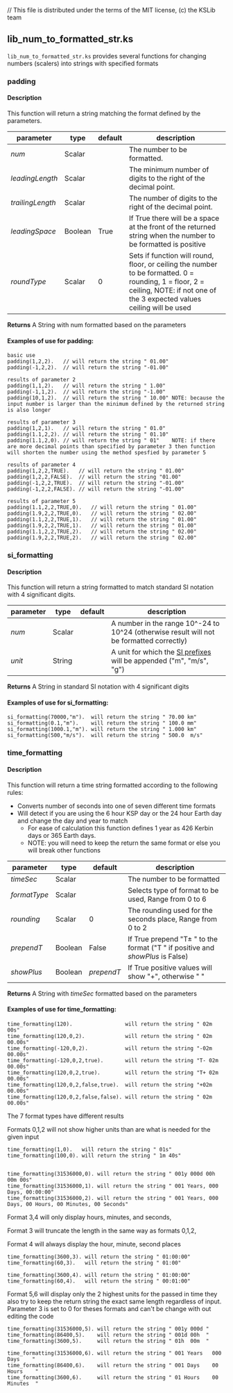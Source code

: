 // This file is distributed under the terms of the MIT license, (c) the KSLib team

## lib_num_to_formatted_str.ks

``lib_num_to_formatted_str.ks`` provides several functions for changing numbers (scalers) into strings with specified formats

### padding
#### Description
This function will return a string matching the format defined by the parameters.


| parameter        | type    | default | description                                                                                                                                                                     |
|------------------|---------|---------|---------------------------------------------------------------------------------------------------------------------------------------------------------------------------------|
| *num*            | Scalar  |         | The number to be formatted.                                                                                                                                                     |
| *leadingLength*  | Scalar  |         | The minimum number of digits to the right of the decimal point.                                                                                                                 |
| *trailingLength* | Scalar  |         | The number of digits to the right of the decimal point.                                                                                                                         |
| *leadingSpace*   | Boolean | True    | If True there will be a space at the front of the returned string when the number to be formatted is positive                                                                   |
| *roundType*      | Scalar  | 0       | Sets if function will round, floor, or ceiling the number to be formatted. 0 = rounding, 1 = floor, 2 = ceiling, NOTE: if not one of the 3 expected values ceiling will be used |

**Returns** A String with num formatted based on the parameters


#### Examples of use for padding:

    basic use
    padding(1,2,2).   // will return the string " 01.00"
    padding(-1,2,2).  // will return the string "-01.00"

    results of parameter 2
    padding(1,1,2).   // will return the string " 1.00"
    padding(-1,1,2).  // will return the string "-1.00"
    padding(10,1,2).  // will return the string " 10.00" NOTE: because the input number is larger than the minimum defined by the returned string is also longer

    results of parameter 3
    padding(1,2,1).   // will return the string " 01.0"
    padding(1.1,2,2). // will return the string " 01.10"
    padding(1.1,2,0). // will return the string " 01"    NOTE: if there are more decimal points than specified by parameter 3 then function will shorten the number using the method spesfied by parameter 5

    results of parameter 4
    padding(1,2,2,TRUE).   // will return the string " 01.00"
    padding(1,2,2,FALSE).  // will return the string "01.00"
    padding(-1,2,2,TRUE).  // will return the string "-01.00"
    padding(-1,2,2,FALSE). // will return the string "-01.00"

    results of parameter 5
	padding(1.1,2,2,TRUE,0).   // will return the string " 01.00"
	padding(1.9,2,2,TRUE,0).   // will return the string " 02.00"
	padding(1.1,2,2,TRUE,1).   // will return the string " 01.00"
	padding(1.9,2,2,TRUE,1).   // will return the string " 01.00"
	padding(1.1,2,2,TRUE,2).   // will return the string " 02.00"
	padding(1.9,2,2,TRUE,2).   // will return the string " 02.00"



### si_formatting
#### Description
This function will return a string formatted to match standard SI notation with 4 significant digits.

| parameter | type   | default | description                                                                                                                            |
|-----------|--------|---------|----------------------------------------------------------------------------------------------------------------------------------------|
| *num*     | Scalar |         | A number in the range 10^-24 to 10^24 (otherwise result will not be formatted correctly)                                               |
| *unit*    | String |         | A unit for which the [SI prefixes](https://en.wikipedia.org/wiki/Metric_prefix#List_of_SI_prefixes) will be appended ("m", "m/s", "g") |

**Returns** A String in standard SI notation with 4 significant digits


#### Examples of use for si_formatting:

    si_formatting(70000,"m").  will return the string " 70.00 km"
    si_formatting(0.1,"m").    will return the string " 100.0 mm"
    si_formatting(1000.1,"m"). will return the string " 1.000 km"
    si_formatting(500,"m/s").  will return the string " 500.0  m/s"



### time_formatting
#### Description
This function will return a time string formatted according to the following rules:
  * Converts number of seconds into one of seven different time formats
  * Will detect if you are using the 6 hour KSP day or the 24 hour Earth day and change the day and year to match
    * For ease of calculation this function defines 1 year as 426 Kerbin days or 365 Earth days.
    * NOTE: you will need to keep the return the same format or else you will break other functions

| parameter    | type    | default    | description                                                                     |
|--------------|---------|------------|---------------------------------------------------------------------------------|
| *timeSec*    | Scalar  |            | The number to be formatted                                                      |
| *formatType* | Scalar  |            | Selects type of format to be used, Range from 0 to 6                            |
| *rounding*   | Scalar  | 0          | The rounding used for the seconds place, Range from 0 to 2                      |
| *prependT*   | Boolean | False      | If True prepend "T± " to the format ("T  " if positive and *showPlus* is False) |
| *showPlus*   | Boolean | *prependT* | If True positive values will show "+", otherwise " "                            |

**Returns** A String with *timeSec* formatted based on the parameters


#### Examples of use for time_formatting:

    time_formatting(120).                 will return the string " 02m 00s"
    time_formatting(120,0,2).             will return the string " 02m 00.00s"
    time_formatting(-120,0,2).            will return the string "-02m 00.00s"
    time_formatting(-120,0,2,true).       will return the string "T- 02m 00.00s"
    time_formatting(120,0,2,true).        will return the string "T+ 02m 00.00s"
    time_formatting(120,0,2,false,true).  will return the string "+02m 00.00s"
    time_formatting(120,0,2,false,false). will return the string " 02m 00.00s"

The 7 format types have different results

Formats 0,1,2 will not show higher units than are what is needed for the given input

    time_formatting(1,0).   will return the string " 01s"
    time_formatting(100,0). will return the string " 1m 40s"


    time_formatting(31536000,0). will return the string " 001y 000d 00h 00m 00s"
    time_formatting(31536000,1). will return the string " 001 Years, 000 Days, 00:00:00"
    time_formatting(31536000,2). will return the string " 001 Years, 000 Days, 00 Hours, 00 Minutes, 00 Seconds"

Format 3,4 will only display hours, minutes, and seconds,

Format 3 will truncate the length in the same way as formats 0,1,2,

Format 4 will always display the hour, minute, second places

    time_formatting(3600,3). will return the string " 01:00:00"
    time_formatting(60,3).   will return the string " 01:00"

    time_formatting(3600,4). will return the string " 01:00:00"
    time_formatting(60,4).   will return the string " 00:01:00"

Format 5,6 will display only the 2 highest units for the passed in time they also try to keep the return string the exact same length regardless of input.  Parameter 3 is set to 0 for theses formats and can't be change with out editing the code

    time_formatting(31536000,5). will return the string " 001y 000d "
    time_formatting(86400,5).    will return the string " 001d 00h  "
    time_formatting(3600,5).     will return the string " 01h  00m  "

    time_formatting(31536000,6). will return the string " 001 Years   000 Days    "
    time_formatting(86400,6).    will return the string " 001 Days    00 Hours    "
    time_formatting(3600,6).     will return the string " 01 Hours    00 Minutes  "
